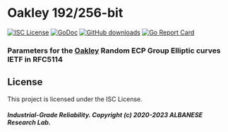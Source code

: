 # Oakley 192/256-bit
[![ISC License](http://img.shields.io/badge/license-ISC-blue.svg)](https://github.com/pedroalbanese/oakley/blob/master/LICENSE.md) 
[![GoDoc](https://godoc.org/github.com/pedroalbanese/oakley?status.png)](http://godoc.org/github.com/pedroalbanese/oakley)
[![GitHub downloads](https://img.shields.io/github/downloads/pedroalbanese/oakley/total.svg?logo=github&logoColor=white)](https://github.com/pedroalbanese/oakley/releases)
[![Go Report Card](https://goreportcard.com/badge/github.com/pedroalbanese/oakley)](https://goreportcard.com/report/github.com/pedroalbanese/oakley)
### Parameters for the [Oakley](https://www.rfc-editor.org/rfc/rfc5114#section-2.6) Random ECP Group Elliptic curves IETF in RFC5114

## License

This project is licensed under the ISC License.

##### Industrial-Grade Reliability. Copyright (c) 2020-2023 ALBANESE Research Lab.
